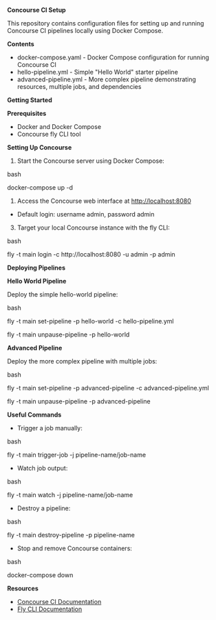 **Concourse CI Setup**

This repository contains configuration files for setting up and running Concourse CI pipelines locally using Docker Compose.

**Contents**

-   docker-compose.yaml - Docker Compose configuration for running Concourse CI
-   hello-pipeline.yml - Simple "Hello World" starter pipeline
-   advanced-pipeline.yml - More complex pipeline demonstrating resources, multiple jobs, and dependencies

**Getting Started**

**Prerequisites**

-   Docker and Docker Compose
-   Concourse fly CLI tool

**Setting Up Concourse**

1.  Start the Concourse server using Docker Compose:

bash

docker-compose up -d

1.  Access the Concourse web interface at <http://localhost:8080>

-   Default login: username admin, password admin

3.  Target your local Concourse instance with the fly CLI:

bash

fly -t main login -c http://localhost:8080 -u admin -p admin

**Deploying Pipelines**

**Hello World Pipeline**

Deploy the simple hello-world pipeline:

bash

fly -t main set-pipeline -p hello-world -c hello-pipeline.yml

fly -t main unpause-pipeline -p hello-world

**Advanced Pipeline**

Deploy the more complex pipeline with multiple jobs:

bash

fly -t main set-pipeline -p advanced-pipeline -c advanced-pipeline.yml

fly -t main unpause-pipeline -p advanced-pipeline

**Useful Commands**

-   Trigger a job manually:

bash

fly -t main trigger-job -j pipeline-name/job-name

-   Watch job output:

bash

fly -t main watch -j pipeline-name/job-name

-   Destroy a pipeline:

bash

fly -t main destroy-pipeline -p pipeline-name

-   Stop and remove Concourse containers:

bash

docker-compose down

**Resources**

-   [Concourse CI Documentation](https://concourse-ci.org/docs.html)
-   [Fly CLI Documentation](https://concourse-ci.org/fly.html)
